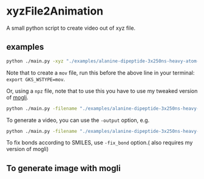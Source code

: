# xyzFile2Animation

A small python script to create video out of xyz file.

## examples

```bash
python ./main.py -xyz "./examples/alanine-dipeptide-3x250ns-heavy-atom-positions.xyz" -batch 200
```

Note that to create a `mov` file, run this before the above line in your terminal: `export GKS_WSTYPE=mov`.

Or, using a `npz` file, note that to use this you have to use my tweaked version of  [mogli](https://github.com/li012589/mogli).

```bash
python ./main.py -filename "./examples/alanine-dipeptide-3x250ns-heavy-atom-positions.npz" -batch 200 -name arr_0 -smile "CC(=O)NC(C)C(=O)NC" -scaling 10 -fixy 23.222
```

To generate a video, you can use the `-output` option, e.g.

```bash
python ./main.py -filename "./examples/alanine-dipeptide-3x250ns-heavy-atom-positions.npz" -batch 200 -name arr_0 -smile "CC(=O)NC(C)C(=O)NC" -scaling 1 -fixy 0 -output test2.mov
```

To fix bonds according to SMILES, use `-fix_bond` option.( also requires my version of mogli)

## To generate image with mogli

```python

```

